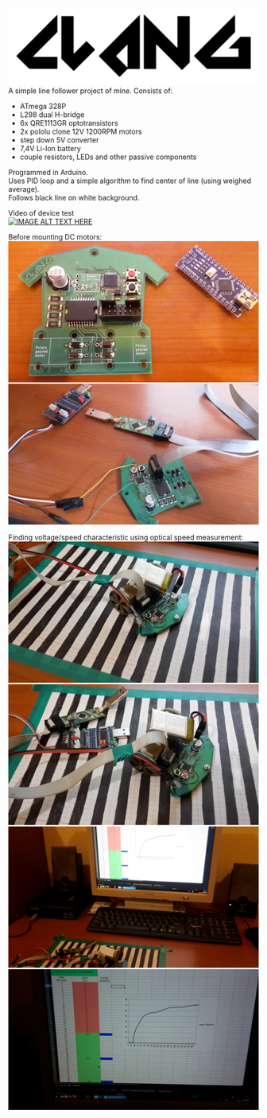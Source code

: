 ![image missing](other/clang.png)  
A simple line follower project of mine.
Consists of:
 * ATmega 328P  
 * L298 dual H-bridge  
 * 6x QRE1113GR optotransistors  
 * 2x pololu clone 12V 1200RPM motors  
 * step down 5V converter  
 * 7,4V Li-Ion battery  
 * couple resistors, LEDs and other passive components  

Programmed in Arduino.  
Uses PID loop and a simple algorithm to find center of line (using weighed average).  
Follows black line on white background.  

Video of device test  
[![IMAGE ALT TEXT HERE](https://img.youtube.com/vi/-RvJ9BSbzys/0.jpg)](https://www.youtube.com/watch?v=-RvJ9BSbzys) 

Before mounting DC motors:  
![image missing](making%20of/before-mounting-motors.jpg)  
![image missing](making%20of/before-mounting-motors-debug.jpg)  

Finding voltage/speed characteristic using optical speed measurement:  
![image missing](making%20of/testing.jpg)  
![image missing](making%20of/testing2.jpg)  
![image missing](making%20of/spreadsheet2.jpg)  
![image missing](making%20of/spreadsheet.jpg)  


